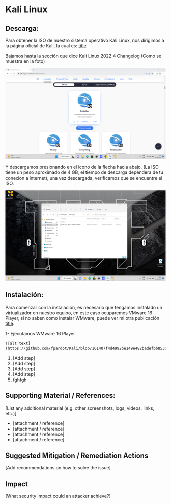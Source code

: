 # Kali Linux

## Descarga:
Para obtener la ISO de nuestro sistema operativo Kali Linux, nos dirigimos a la página oficial de Kali, la cual es: [title](https://www.kali.org/get-kali/#kali-installer-images)

Bajamos hasta la sección que dice Kali Linux 2022.4 Changelog (Como se muestra en la foto)

![alt text](https://github.com/fpardot/Kali/blob/161407f4d4992be149e482badefbb8530a0b9f01/img/2.png)

Y descargamos presionando en el icono de la flecha hacia abajo. (La ISO tiene un peso aproximado de 4 GB, el tiempo de descarga dependera de tu conexion a internet), una vez descargada, verificamos que se encuentre el ISO.

![alt text](https://github.com/fpardot/Kali/blob/161407f4d4992be149e482badefbb8530a0b9f01/img/4.png)

## Instalación: 
Para comenzar con la instalación, es necesario que tengamos instalado un virtualizador en nuestro equipo, en este caso ocuparemos VMware 16 Player, si no saben como instalar WMware, puede ver mi otra publicación [title](https://www.github.com/fpardot/WMware16).

1- Ejecutamos WMware 16 Player
   
    ![alt text](https://github.com/fpardot/Kali/blob/161407f4d4992be149e482badefbb8530a0b9f01/img/5.png)

  1. [Add step]
  2. [Add step]
  3. [Add step]
  4. [Add step]
  5. fghfgh

## Supporting Material / References:
[List any additional material (e.g. other screenshots, logs, videos, links, etc.)]

  * [attachment / reference]
  * [attachment / reference]
  * [attachment / reference]
  * [attachment / reference]

## Suggested Mitigation / Remediation Actions
[Add recommendations on how to solve the issue]

## Impact
[What security impact could an attacker achieve?]
